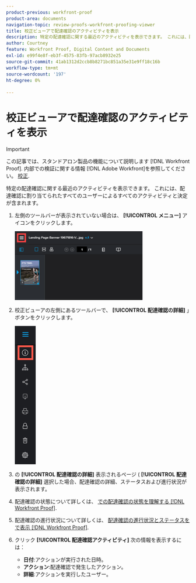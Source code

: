 ```yaml
---
product-previous: workfront-proof
product-area: documents
navigation-topic: review-proofs-workfront-proofing-viewer
title: 校正ビューアで配達確認のアクティビティを表示
description: 特定の配達確認に関する最近のアクティビティを表示できます。 これには、配達確認に割り当てられたすべてのユーザーによるすべてのアクティビティと決定が含まれます。
author: Courtney
feature: Workfront Proof, Digital Content and Documents
exl-id: e99f4e8f-eb3f-4575-83fb-97acb8932e25
source-git-commit: 41ab1312d2ccb8b8271bc851a35e31e9ff18c16b
workflow-type: tm+mt
source-wordcount: '197'
ht-degree: 0%

---
```


# 校正ビューアで配達確認のアクティビティを表示

>[!IMPORTANT]
>
>この記事では、スタンドアロン製品の機能について説明します [!DNL Workfront Proof]. 内部での検証に関する情報 [!DNL Adobe Workfront]を参照してください。 [校正](../../../review-and-approve-work/proofing/proofing.md).

特定の配達確認に関する最近のアクティビティを表示できます。 これには、配達確認に割り当てられたすべてのユーザーによるすべてのアクティビティと決定が含まれます。

1. 左側のツールバーが表示されていない場合は、 **[!UICONTROL メニュー]** アイコンをクリックします。

   ![](assets/menu-icon-in-proofing-viewer-350x188.png)

1. 校正ビューアの左側にあるツールバーで、 **[!UICONTROL 配達確認の詳細]** 」ボタンをクリックします。

   ![Proofing_Viewer_toolbar_button_-_Proof_details.png](assets/proofing-viewer-toolbar-button---proof-details.png)

1. の **[!UICONTROL 配達確認の詳細]** 表示されるページ ( **[!UICONTROL 配達確認の詳細]** 選択した場合、配達確認の詳細、ステータスおよび進行状況が表示されます。

1. 配達確認の状態について詳しくは、 [での配達確認の状態を理解する [!DNL Workfront Proof]](../../../workfront-proof/wp-work-proofsfiles/manage-your-work/proof-state.md).

1. 配達確認の進行状況について詳しくは、 [配達確認の進行状況とステータスをで表示 [!DNL Workfront Proof]](../../../workfront-proof/wp-work-proofsfiles/manage-your-work/view-progress-and-status-of-proof.md).
1. クリック **[!UICONTROL 配達確認アクティビティ]** 次の情報を表示するには：

   * **日付**:アクションが実行された日時。
   * **アクション**:配達確認で発生したアクション。
   * **詳細**:アクションを実行したユーザー。
